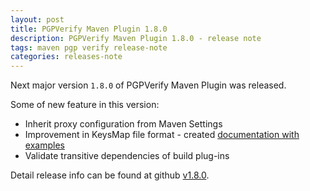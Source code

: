 ```yaml
---
layout: post
title: PGPVerify Maven Plugin 1.8.0
description: PGPVerify Maven Plugin 1.8.0 - release note
tags: maven pgp verify release-note
categories: releases-note
---
```


Next major version `1.8.0` of PGPVerify Maven Plugin was released.

<!-- -->

Some of new feature in this version:

 - Inherit proxy configuration from Maven Settings
 - Improvement in KeysMap file format - created [documentation with examples](https://www.simplify4u.org/pgpverify-maven-plugin/keysmap-format.html)
 - Validate transitive dependencies of build plug-ins

Detail release info can be found at github [v1.8.0](https://github.com/s4u/pgpverify-maven-plugin/releases/tag/v1.8.0).

